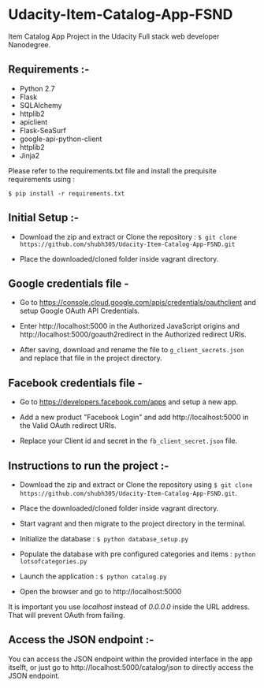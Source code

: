 # Udacity-Item-Catalog-App-FSND
Item Catalog App Project in the Udacity Full stack web developer Nanodegree.

## Requirements :-

* Python 2.7
* Flask
* SQLAlchemy
* httplib2
* apiclient
* Flask-SeaSurf
* google-api-python-client
* httplib2
* Jinja2

Please refer to the requirements.txt file and install the prequisite requirements using :
```
$ pip install -r requirements.txt
```

## Initial Setup :-

* Download the zip and extract or Clone the repository : ```$ git clone https://github.com/shubh305/Udacity-Item-Catalog-App-FSND.git```

* Place the downloaded/cloned folder inside vagrant directory.

## Google credentials file - 

* Go to https://console.cloud.google.com/apis/credentials/oauthclient and setup Google OAuth API Credentials. 

* Enter http://localhost:5000 in the Authorized JavaScript origins and http://localhost:5000/goauth2redirect in the Authorized redirect URIs.

* After saving, download and rename the file to ```g_client_secrets.json``` and replace that file in the project directory.

## Facebook credentials file -
 
* Go to https://developers.facebook.com/apps and setup a new app.

* Add a new product "Facebook Login" and add http://localhost:5000 in the Valid OAuth redirect URIs.

* Replace your Client id and secret in the ```fb_client_secret.json``` file.

## Instructions to run the project :-

* Download the zip and extract or Clone the repository using ```$ git clone https://github.com/shubh305/Udacity-Item-Catalog-App-FSND.git```.

* Place the downloaded/cloned folder inside vagrant directory.

* Start vagrant and then migrate to the project directory in the terminal.

* Initialize the database : ```$ python database_setup.py```

* Populate the database with pre configured categories and items : ```python lotsofcategories.py```

* Launch the application : ```$ python catalog.py```

* Open the browser and go to http://localhost:5000

It is important you use *localhost* instead of *0.0.0.0* inside the URL address. That will prevent OAuth from failing.

## Access the JSON endpoint :-

You can access the JSON endpoint within the provided interface in the app itselft, or just go to http://localhost:5000/catalog/json to directly access the JSON endpoint.
